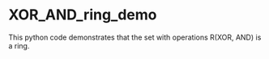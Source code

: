# XOR_AND_ring_demo
This python code demonstrates that the set with operations R(XOR, AND) is a ring.
